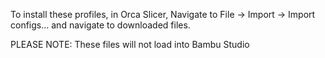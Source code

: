 To install these profiles, in Orca Slicer, Navigate to File -> Import -> Import configs... and navigate to downloaded files.

PLEASE NOTE: These files will not load into Bambu Studio
